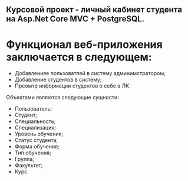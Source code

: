##  Курсовой проект - личный кабинет студента на Asp.Net Core MVC + PostgreSQL.

# Функционал веб-приложения заключается в следующем:
- Добавленияе пользоватлей в систему админимстратором;
- Добавление студентов в систему;
- Прсомтр информации студентов о себе в ЛК.

Объектами являются следующие сущности:
- Пользователь;
- Студент;
- Специальность;
- Специализация;
- Уровень обучения;
- Статус студента;
- Форма обучения;
- Тип обучения;
- Группа;
- Факультет;
- Курс.
